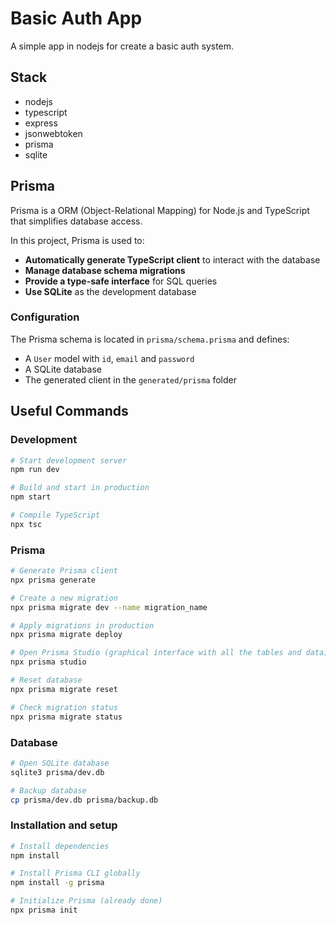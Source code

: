 # Basic Auth App

A simple app in nodejs for create a basic auth system.

## Stack

- nodejs
- typescript
- express
- jsonwebtoken
- prisma
- sqlite

## Prisma

Prisma is a ORM (Object-Relational Mapping) for Node.js and TypeScript that simplifies database access. 

In this project, Prisma is used to:

- **Automatically generate TypeScript client** to interact with the database
- **Manage database schema migrations**
- **Provide a type-safe interface** for SQL queries
- **Use SQLite** as the development database

### Configuration

The Prisma schema is located in `prisma/schema.prisma` and defines:
- A `User` model with `id`, `email` and `password`
- A SQLite database
- The generated client in the `generated/prisma` folder

## Useful Commands

### Development
```bash
# Start development server
npm run dev

# Build and start in production
npm start

# Compile TypeScript
npx tsc
```

### Prisma
```bash
# Generate Prisma client
npx prisma generate

# Create a new migration
npx prisma migrate dev --name migration_name

# Apply migrations in production
npx prisma migrate deploy

# Open Prisma Studio (graphical interface with all the tables and data)
npx prisma studio

# Reset database
npx prisma migrate reset

# Check migration status
npx prisma migrate status
```

### Database
```bash
# Open SQLite database
sqlite3 prisma/dev.db

# Backup database
cp prisma/dev.db prisma/backup.db
```

### Installation and setup
```bash
# Install dependencies
npm install

# Install Prisma CLI globally
npm install -g prisma

# Initialize Prisma (already done)
npx prisma init
```

